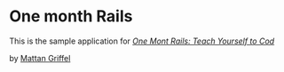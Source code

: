 # One month Rails

This is the sample application for
[*One Mont Rails: Teach Yourself to Cod*](http://onemonthrails)

by [Mattan Griffel](http://mattangriffel.com)